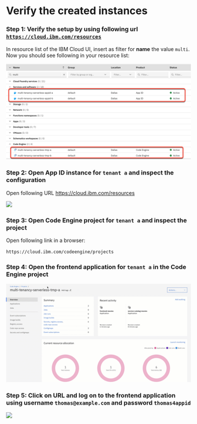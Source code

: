 # Verify the created instances
### Step 1: Verify the setup by using following url [`https://cloud.ibm.com/resources`](https://cloud.ibm.com/resources)

In resource list of the IBM Cloud UI, insert as filter for **name** the value `multi`. Now you should see following in your resource list:

![](../../images/initial_automated_setup_for_serverless/Multi-Tenancy-automatic-creation-02.png)

### Step 2: Open App ID instance for `tenant a` and inspect the configuration

Open following URL <https://cloud.ibm.com/resources>

![](../../images/initial_automated_setup_for_serverless/Multi-Tenancy-automatic-running-example-01.gif)

### Step 3: Open Code Engine project for `tenant a` and inspect the project

Open following link in a browser:

```sh
https://cloud.ibm.com/codeengine/projects
```
### Step 4: Open the frontend application for `tenant a` in the Code Engine project

![](../../images/initial_automated_setup_for_serverless/Multi-Tenancy-automatic-running-example-03.gif)

### Step 5: Click on URL and log on to the frontend application using **username** `thomas@example.com` and **password** `thomas4appid`

![](../../images/initial_automated_setup_for_serverless//Multi-Tenancy-automatic-running-example-02.gif)
